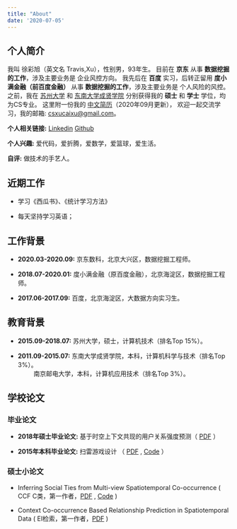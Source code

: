 ```yaml
---
title: "About"
date: '2020-07-05'
---
```



## 个人简介

我叫 徐彩旭（英文名 Travis,Xu），性别男，93年生。
目前在 **京东** 从事 **数据挖掘的工作**，涉及主要业务是 企业风控方向。
我先后在 **百度** 实习，后转正留用 **度小满金融（前百度金融）** 从事 **数据挖掘的工作**，涉及主要业务是 个人风险的风控。
之前，我在 
<a href="http://scst.suda.edu.cn/" target="_blank">苏州大学</a> 和
<a href="http://jsjx.cxxy.seu.edu.cn/" target="_blank">东南大学成贤学院</a>
分别获得我的 **硕士** 和 **学士** 学位，均为CS专业。
这里附一份我的 <a href="/quote/resume_202009.pdf" target="_blank">中文简历</a>（2020年09月更新），
欢迎一起交流学习，我的邮箱: csxucaixu@gmail.com。


**个人相关链接:** <a href="https://www.linkedin.com/in/travis-xu-437328173/" target="_blank">Linkedin</a> 
                   <a href="https://github.com/calxu" target="_blank">Github</a>


**个人兴趣:**    爱代码，爱折腾，爱数学，爱篮球，爱生活。


**自评:** 做技术的手艺人。



## 近期工作

* 学习《西瓜书》、《统计学习方法》

* 每天坚持学习英语；


## 工作背景

* **2020.03-2020.09:** 京东数科，北京大兴区，数据挖掘工程师。

* **2018.07-2020.01:** 度小满金融（原百度金融），北京海淀区，数据挖掘工程师。

* **2017.06-2017.09:** 百度，北京海淀区，大数据方向实习生。



## 教育背景

* **2015.09-2018.07:** 苏州大学，硕士，计算机技术（排名Top 15%）。

* **2011.09-2015.07:** 东南大学成贤学院，本科，计算机科学与技术（排名Top 3%）。
    <br /> &nbsp;&nbsp;&nbsp;&nbsp;&nbsp;&nbsp;&nbsp;&nbsp; 南京邮电大学，本科，计算机应用技术（排名Top 3%）。



## 学校论文

### 毕业论文

* **2018年硕士毕业论文:**
基于时空上下文共现的用户关系强度预测（ <a href="/quote/thesis_paper_201805.pdf" target="_blank">PDF</a> ）


* **2015年本科毕业论文:**
扫雷游戏设计 （ <a href="/quote/thesis_paper_201506.pdf" target="_blank">PDF</a> , <a href="https://github.com/calxu/Mine_Game" target="_blank">Code</a> ）


### 硕士小论文

* Inferring Social Ties from Multi-view Spatiotemporal Co-occurrence 
  ( CCF C类，第一作者，<a href="/quote/paper_2018_apweb.pdf" target="_blank">PDF</a> , <a href="https://github.com/calxu/small_paper" target="_blank">Code</a> )

* Context Co-occurrence Based Relationship Prediction in Spatiotemporal Data 
  ( EI检索，第一作者，<a href="/quote/paper_2018_cmsa.pdf" target="_blank">PDF</a> )

